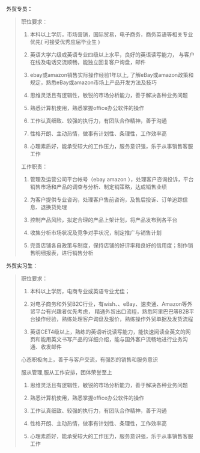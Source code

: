 外贸专员：

> 职位要求：
> 
> 1. 本科以上学历，市场营销，国际贸易，电子商务，商务英语等相关专业优先\( 可接受优秀应届毕业生 \)
> 
> 2. 英语大学六级或英语专业四级以上水平，良好的英语读写能力， 与客户在线及电话交流顺畅，能独立回复客户询盘，邮件
> 
> 3. ebay或amazon销售实际操作经验1年以上, 了解eBay或amazon政策和规定，熟悉eBay或amazon市场上产品开发方法及技巧
> 
> 4. 思维灵活且有逻辑性，敏锐的市场分析能力，善于解决各种业务问题
> 
> 5. 熟悉计算机使用，熟悉掌握office办公软件的操作
> 
> 6. 工作认真细致、较强的执行力，有团队合作精神，善于沟通
> 
> 7. 性格开朗、主动热情，做事有计划性、条理性，工作效率高
> 
> 8. 心理素质好，能承受较大的工作压力，服务意识强，乐于从事销售客服工作
> 
> 
> 工作职责：
> 
> 1. 管理及运营公司平台帐号（ebay amazon ），处理客户咨询投诉，平台销售市场和产品的调查与分析、制定销策略，达成销售业绩
> 
> 2. 为客户提供专业咨询，处理客户售前咨询，及售后投诉、订单追踪信息、退换货处理
> 
> 3. 控制产品风险，拟定合理的产品上架计划，将产品发布到各平台
> 
> 4. 收集分析市场状况及竞争对手状况，制定推广与销售计划
> 
> 5. 完善店铺各自政策与制度，保持店铺的好评率和良好的信用度；制作销售明细报表，进行销售分析

外贸实习生：

> 职位要求：
> 
> 1. 本科以上学历，电商专业或英语专业尤佳；
> 
> 2. 对电子商务和外贸B2C行业，有wish、、eBay、速卖通、Amazon等外贸平台有兴趣者优先考虑， 精通外贸出口流程，熟悉阿里巴巴等B2B平台操作经验，熟练处理客户询盘及报价，熟练操作外贸单据及发货流程 
> 
> 3.  英语CET4级以上，熟练的英语听说读写能力，能快速阅读全英文的网页和能用英文书写产品的详细介绍，能与国外客户流畅地进行业务沟通、收发邮件
> 
> 
> 心态积极向上，善于与客户交流，有强烈的销售和服务意识 
> 
> 服从管理,服从工作安排，团体荣誉至上
> 
> 1. 思维灵活且有逻辑性，敏锐的市场分析能力，善于解决各种业务问题
> 
> 2. 熟悉计算机使用，熟悉掌握office办公软件的操作
> 
> 3. 工作认真细致、较强的执行力，有团队合作精神，善于沟通
> 
> 4. 性格开朗、主动热情，做事有计划性、条理性，工作效率高
> 
> 5. 心理素质好，能承受较大的工作压力，服务意识强，乐于从事销售客服工作

